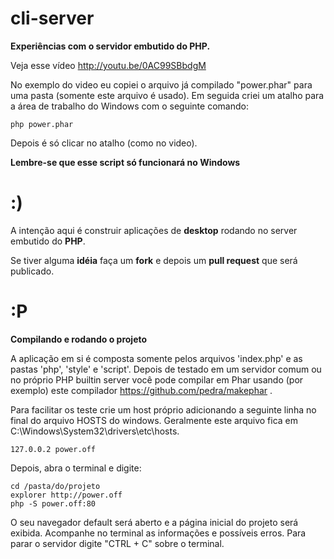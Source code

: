 cli-server
==========
**Experiências com o servidor embutido do PHP.**

Veja esse vídeo http://youtu.be/0AC99SBbdgM

No exemplo do video eu copiei o arquivo já compilado "power.phar" para uma pasta (somente este arquivo é usado).
Em seguida criei um atalho para a área de trabalho do Windows com o seguinte comando:

    php power.phar
    
Depois é só clicar no atalho (como no video).

**Lembre-se que esse script só funcionará no Windows**

:)
==

A intenção aqui é construir aplicações de **desktop** rodando no server embutido do **PHP**.

Se tiver alguma **idéia** faça um **fork** e depois um **pull request** que será publicado.

:P
==
**Compilando e rodando o projeto**


A aplicação em si é composta somente pelos arquivos 'index.php' e as pastas 'php', 'style' e 'script'. Depois de testado em um servidor comum ou no próprio PHP builtin server você pode compilar em Phar usando (por exemplo) este compilador https://github.com/pedra/makephar .

Para facilitar os teste crie um host próprio adicionando a seguinte linha no final do arquivo HOSTS do windows. Geralmente este arquivo fica em C:\Windows\System32\drivers\etc\hosts.

    127.0.0.2 power.off

Depois, abra o terminal e digite:

    cd /pasta/do/projeto
    explorer http://power.off
    php -S power.off:80
    
O seu navegador default será aberto e a página inicial do projeto será exibida. Acompanhe no terminal as informações e possíveis erros. Para parar o servidor digite "CTRL + C" sobre o terminal.



